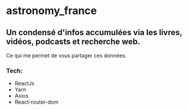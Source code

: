 # astronomy_france

## Un condensé d'infos accumulées via les livres, vidéos, podcasts et recherche web.

Ce qui me permet de vous partager ces données.

### Tech:
- ReactJs
- Yarn
- Axios
- React-router-dom
